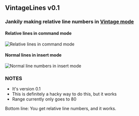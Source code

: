 ## VintageLines v0.1
### Jankily making relative line numbers in [Vintage mode](http://www.sublimetext.com/docs/2/vintage.html)

#### Relative lines in command mode
![Relative lines in command mode](https://raw.github.com/tmanderson/VintageLines/master/screenshots/screenshot1.png)

#### Normal lines in insert mode
![Normal line numbers in insert mode](https://raw.github.com/tmanderson/VintageLines/master/screenshots/screenshot2.png)

### NOTES
- It's version 0.1
- This is definitely a hacky way to do this, but it works
- Range currently only goes to 80

Bottom line: You get relative line numbers, and it works.
